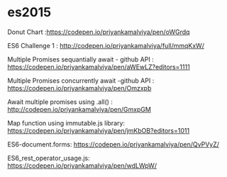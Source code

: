 # es2015

Donut Chart :https://codepen.io/priyankamalviya/pen/oWGrdq


ES6 Challenge 1 : http://codepen.io/priyankamalviya/full/mmqKxW/

Multiple Promises sequantially await - github API : https://codepen.io/priyankamalviya/pen/aWEwLZ?editors=1111

Multiple Promises concurrently await -github API : https://codepen.io/priyankamalviya/pen/Omzxpb

Await multiple promises using .all() : http://codepen.io/priyankamalviya/pen/GmxpGM

Map function using immutable.js library: https://codepen.io/priyankamalviya/pen/jmKbOB?editors=1011

ES6-document.forms: https://codepen.io/priyankamalviya/pen/QvPVyZ/

ES6_rest_operator_usage.js: https://codepen.io/priyankamalviya/pen/wdLWpW/








